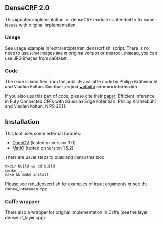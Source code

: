 ## DenseCRF 2.0

This updated implementation for denseCRF module is intended to fix some issues with original implementation.

### Usage

See usage example in 'extra/srcipts/run_densecrf.sh' script.
There is no need to use _PPM_ images like in original version of this tool. Instead,
you can use JPG images from da6taset.

### Code

The code is modified from the publicly available code by Philipp Krähenbühl and Vladlen Koltun.
See their project [website](http://www.philkr.net/home/densecrf) for more information

If you also use this part of code, please cite their [paper](http://googledrive.com/host/0B6qziMs8hVGieFg0UzE0WmZaOW8/papers/densecrf.pdf):
Efficient Inference in Fully Connected CRFs with Gaussian Edge Potentials, Philipp Krähenbühl and Vladlen Koltun, NIPS 2011.

## Installation

This tool uses some external libraries:
- [OpenCV](http://opencv.org/) (tested on version 3.0)
- [MatIO](https://sourceforge.net/projects/matio/) (tested on version 1.5.2)

There are usual steps to build and install this tool:
```
mkdir build && cd build
cmake ..
make && make install
```

Please see run_densecrf.sh for examples of input arguments or see the dense_inference.cpp.

### Caffe wrapper

There also a wrapper for original implementation in Caffe (see the layer densecrf_layer.cpp).